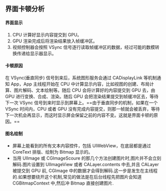 ## 界面卡顿分析

#### 界面显示
1. CPU 计算好显示内容提交到 GPU。
2. GPU 渲染完成后将渲染结果放入帧缓冲区。
3. 视频控制器会按照 VSync 信号逐行读取帧缓冲区的数据，经过可能的数模转换传递给显示器显示。

#### 卡顿原因
在 VSync(垂直同步) 信号到来后，系统图形服务会通过 CADisplayLink 等机制通知 App，App 主线程开始在 CPU 中计算显示内容，比如视图的创建、布局计算、图片解码、文本绘制等。随后 CPU 会将计算好的内容提交到 GPU 去，由 GPU 进行变换、合成、渲染。随后 GPU 会把渲染结果提交到帧缓冲区去，等待下一次 VSync 信号到来时显示到屏幕上。==由于垂直同步的机制，如果在一个 VSync 时间内，CPU 或者 GPU 没有完成内容提交，则那一帧就会被丢弃，等待下一次机会再显示，而这时显示屏会保留之前的内容不变。这就是界面卡顿的原因。==

#### 图名绘制
* 屏幕上能看到的所有文本内容控件，包括 UIWebView，在底层都是通过 CoreText 排版、绘制为 Bitmap 显示的。
* 当用 UIImage 或 CGImageScoure 的那几个方法创建图片时,图片并不会立刻解码.图片设置到 UIImageView 或者 CALayer.contents 中去,并且 CALayer 被提交到 GPU 前, CGImage 中的数据才会得到解码.这一步是发生在主线程的.如果想要绕开这个机制,常见的做法是在后台线程先把图片会知道 CGBitmapContext 中,然后冲 Bitmap 直接创建图片.


